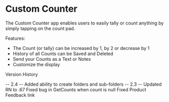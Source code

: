 
# Custom Counter

The Custom Counter app enables users to easily tally or count anything by simply tapping on the count pad.

Features:
- The Count (or tally) can be increased by 1, by 2 or decrease by 1
- History of all Counts can be Saved and Deleted
- Send your Counts as a Text or Notes
- Customize the display

Version History

-- 2.4 --
Added ability to create folders and sub-folders
-- 2.3 -- 
Updated RN to .67
Fixed bug in GetCounts when count is null
Fixed Product Feedback link
